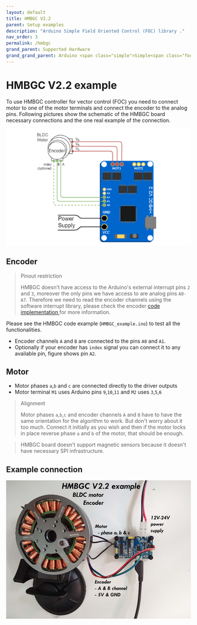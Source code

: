 ```yaml
---
layout: default
title: HMBGC V2.2
parent: Setup examples
description: "Arduino Simple Field Oriented Control (FOC) library ."
nav_order: 3
permalink: /hmbgc
grand_parent: Supported Hardware
grand_grand_parent: Arduino <span class="simple">Simple<span class="foc">FOC</span>library</span>
---
```



# HMBGC V2.2 example
To use HMBGC controller for vector control (FOC) you need to connect motor to one of the motor terminals and connect the encoder to the analog pins. Following pictures show the schematic of the HMBGC board necessary connections and the one real example of the connection.

<p>	<img src="extras/Images/hmbgc_connection.png" class="width50"> </p>
 
 
## Encoder
<blockquote class="warning"> <p class="heading">Pinout restriction</p>
HMBGC doesn't have access to the Arduino's external interrupt pins <code class="highlighter-rouge">2</code> and <code class="highlighter-rouge">3</code>, moreover the only pins we have access to are analog pins <code class="highlighter-rouge">A0-A7</code>. 
Therefore we need to read the encoder channels using the software interrupt library, please check the  encoder <a href="encoder">code implementation </a> for more information. </blockquote>

Please see the HMBGC code example (`HMBGC_example.ino`) to test all the functionalities.

- Encoder channels `A` and `B` are connected to the pins `A0` and `A1`.
- Optionally if your encoder has `index` signal you can connect it to any available pin, figure shows pin `A2`.  

## Motor
- Motor phases `a`,`b` and `c` are connected directly to the driver outputs
- Motor terminal `M1` uses Arduino pins `9`,`10`,`11` and `M2` uses `3`,`5`,`6`

<blockquote class="info"> <p class="heading">Alignment</p>
Motor phases <code class="highlighter-rouge">a</code>,<code class="highlighter-rouge">b</code>,<code class="highlighter-rouge">c</code> and encoder channels <code class="highlighter-rouge">A</code> and <code class="highlighter-rouge">B</code> have to have the same orientation for the algorithm to work. But don't worry about it too much. Connect it initially as you wish and then if the motor locks in place reverse phase <code class="highlighter-rouge">a</code> and <code class="highlighter-rouge">b</code> of the motor, that should be enough.
</blockquote>


<blockquote class="danger"> HMBGC board doesn't support magnetic sensors because it doesn't have necessary SPI infrastructure.</blockquote>

## Example connection
<p><img src="extras/Images/hmbgc_v22.jpg" class="width60">
</p>